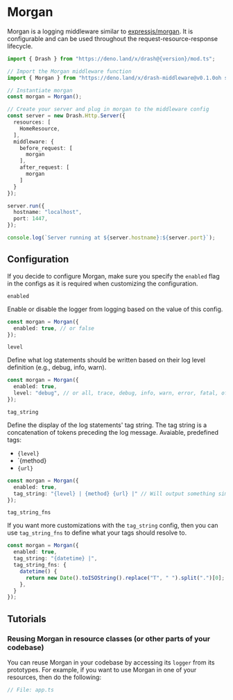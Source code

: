 # Morgan

Morgan is a logging middleware similar to [expressjs/morgan](https://github.com/expressjs/morgan). It is configurable and can be used throughout the request-resource-response lifecycle.

```typescript
import { Drash } from "https://deno.land/x/drash@{version}/mod.ts";

// Import the Morgan middleware function
import { Morgan } from "https://deno.land/x/drash-middleware@v0.1.0oh s/morgan/mod.ts";

// Instantiate morgan
const morgan = Morgan();

// Create your server and plug in morgan to the middleware config
const server = new Drash.Http.Server({
  resources: [
    HomeResource,
  ],
  middleware: {
    before_request: [
      morgan
    ],
    after_request: [
      morgan
    ]
  }
});

server.run({
  hostname: "localhost",
  port: 1447,
});

console.log(`Server running at ${server.hostname}:${server.port}`);
```

## Configuration

If you decide to configure Morgan, make sure you specify the `enabled` flag in the configs as it is required when customizing the configuration.

`enabled`

Enable or disable the logger from logging based on the value of this config.

```typescript
const morgan = Morgan({
  enabled: true, // or false
});
```

`level`

Define what log statements should be written based on their log level definition (e.g., debug, info, warn).

```typescript
const morgan = Morgan({
  enabled: true,
  level: "debug", // or all, trace, debug, info, warn, error, fatal, off
});
```

`tag_string`

Define the display of the log statements' tag string. The tag string is a concatenation of tokens preceding the log message. Avaiable, predefined tags:

* `{level}`
* `{method}
* `{url}`

```typescript
const morgan = Morgan({
  enabled: true,
  tag_string: "{level} | {method} {url} |" // Will output something similar to "INFO | GET /home | The log message."
});
```

`tag_string_fns`

If you want more customizations with the `tag_string` config, then you can use `tag_string_fns` to define what your tags should resolve to.

```typescript
const morgan = Morgan({
  enabled: true,
  tag_string: "{datetime} |",
  tag_string_fns: {
    datetime() {
      return new Date().toISOString().replace("T", " ").split(".")[0];
    },
  }
});
```

## Tutorials

### Reusing Morgan in resource classes (or other parts of your codebase)

You can reuse Morgan in your codebase by accessing its `logger` from its prototypes. For example, if you want to use Morgan in one of your resources, then do the following:

```typescript
// File: app.ts


```
